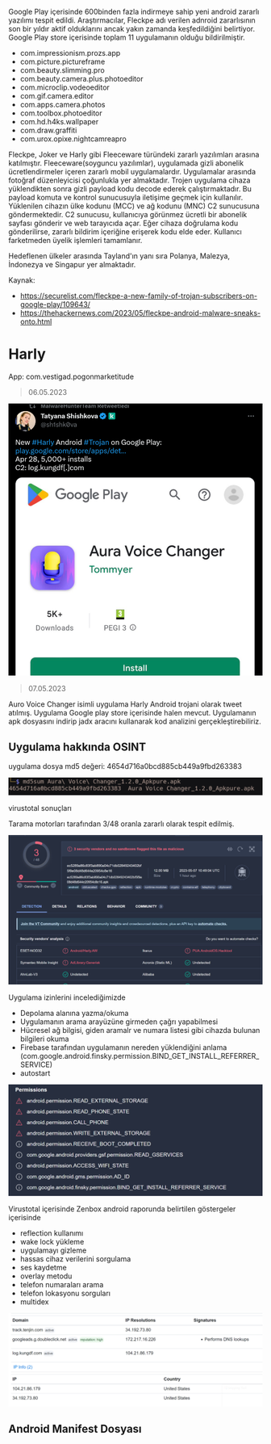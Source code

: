Google Play içerisinde 600binden fazla indirmeye sahip yeni android zararlı yazılımı tespit edildi. Araştırmacılar,  Fleckpe adı verilen adnroid zararlısının son bir yıldır aktif olduklarını ancak yakın zamanda keşfedildiğini belirtiyor. Google Play store içerisinde toplam 11 uygulamanın olduğu bildirilmiştir.

-  com.impressionism.prozs.app
-  com.picture.pictureframe
-  com.beauty.slimming.pro
-  com.beauty.camera.plus.photoeditor
-  com.microclip.vodeoeditor
-  com.gif.camera.editor
-  com.apps.camera.photos
-  com.toolbox.photoeditor
-  com.hd.h4ks.wallpaper
-  com.draw.graffiti
-  com.urox.opixe.nightcamreapro

Fleckpe, Joker ve Harly gibi Fleeceware türündeki zararlı yazılımları arasına katılmıştır. Fleeceware(soyguncu yazılımlar), uygulamada gizli abonelik ücretlendirmeler içeren zararlı mobil uygulamalardır.
Uygulamalar arasında fotoğraf düzenleyicisi çoğunlukla yer almaktadır. Trojen uygulama cihaza yüklendikten sonra gizli payload kodu decode ederek çalıştırmaktadır. Bu payload komuta ve kontrol sunucusuyla iletişime geçmek için kullanılır. Yüklenilen cihazın ülke kodunu (MCC) ve ağ kodunu (MNC) C2 sunucusuna göndermektedir. C2 sunucusu, kullanıcıya görünmez ücretli bir abonelik sayfası gönderir ve web tarayıcıda açar. Eğer cihaza doğrulama kodu gönderilirse, zararlı bildirim içeriğine erişerek kodu elde eder. Kullanıcı farketmeden üyelik işlemleri tamamlanır. 

Hedeflenen ülkeler arasında Tayland'ın yanı sıra Polanya, Malezya, İndonezya ve Singapur yer almaktadır.

Kaynak:
- https://securelist.com/fleckpe-a-new-family-of-trojan-subscribers-on-google-play/109643/
- https://thehackernews.com/2023/05/fleckpe-android-malware-sneaks-onto.html

# Harly

App: com.vestigad.pogonmarketitude

>06.05.2023

![](../images/Pasted%20image%2020230507144744.png)

> 07.05.2023

Auro Voice Changer isimli uygulama Harly Android trojani olarak tweet atılmış. Uygulama Google play store içerisinde halen mevcut. Uygulamanın apk dosyasını indirip jadx aracını kullanarak kod analizini gerçekleştirebiliriz.

## Uygulama hakkında OSINT

uygulama dosya md5 değeri: 4654d716a0bcd885cb449a9fbd263383

![](images/Pasted%20image%2020230507152737.png)

virustotal sonuçları

Tarama motorları tarafından 3/48 oranla zararlı olarak tespit edilmiş. 

![](../images/Pasted%20image%2020230507153928.png)

Uygulama izinlerini incelediğimizde
- Depolama alanına yazma/okuma
- Uygulamanın arama arayüzüne girmeden çağrı yapabilmesi
- Hücresel ağ bilgisi, giden aramalr ve numara listesi gibi cihazda bulunan bilgileri okuma 
- Firebase tarafından uygulamanın nereden yüklendiğini anlama (com.google.android.finsky.permission.BIND_GET_INSTALL_REFERRER_SERVICE)
- autostart

![](../images/Pasted%20image%2020230507154201.png)

Virustotal içerisinde Zenbox android raporunda belirtilen göstergeler içerisinde
- reflection kullanımı
- wake lock yükleme
- uygulamayı gizleme
- hassas cihaz verilerini sorgulama
- ses kaydetme
- overlay metodu
- telefon numaraları arama
- telefon lokasyonu sorguları
- multidex

![](../images/Pasted%20image%2020230507162511.png)

## Android Manifest Dosyası
